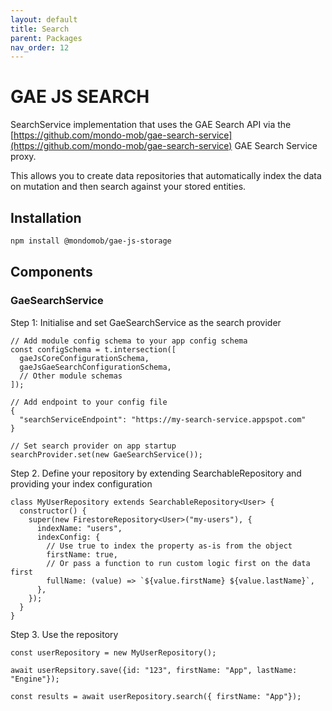 ```yaml
---
layout: default
title: Search
parent: Packages
nav_order: 12
---
```


# GAE JS SEARCH

SearchService implementation that uses the GAE Search API via the
[https://github.com/mondo-mob/gae-search-service](https://github.com/mondo-mob/gae-search-service) GAE Search Service proxy.

This allows you to create data repositories that automatically index the data on mutation
and then search against your stored entities.

## Installation

```sh
npm install @mondomob/gae-js-storage
```

## Components

### GaeSearchService

Step 1: Initialise and set GaeSearchService as the search provider 
```
// Add module config schema to your app config schema
const configSchema = t.intersection([
  gaeJsCoreConfigurationSchema,
  gaeJsGaeSearchConfigurationSchema,
  // Other module schemas
]);

// Add endpoint to your config file
{
  "searchServiceEndpoint": "https://my-search-service.appspot.com"
}

// Set search provider on app startup
searchProvider.set(new GaeSearchService());
```

Step 2. Define your repository by extending SearchableRepository and providing your index configuration

```
class MyUserRepository extends SearchableRepository<User> {
  constructor() {
    super(new FirestoreRepository<User>("my-users"), {
      indexName: "users",
      indexConfig: {
        // Use true to index the property as-is from the object
        firstName: true,
        // Or pass a function to run custom logic first on the data first
        fullName: (value) => `${value.firstName} ${value.lastName}`,
      },
    });
  }
}
```

Step 3. Use the repository

```
const userRepository = new MyUserRepository();

await userRepsitory.save({id: "123", firstName: "App", lastName: "Engine"});

const results = await userRepository.search({ firstName: "App"});
```
